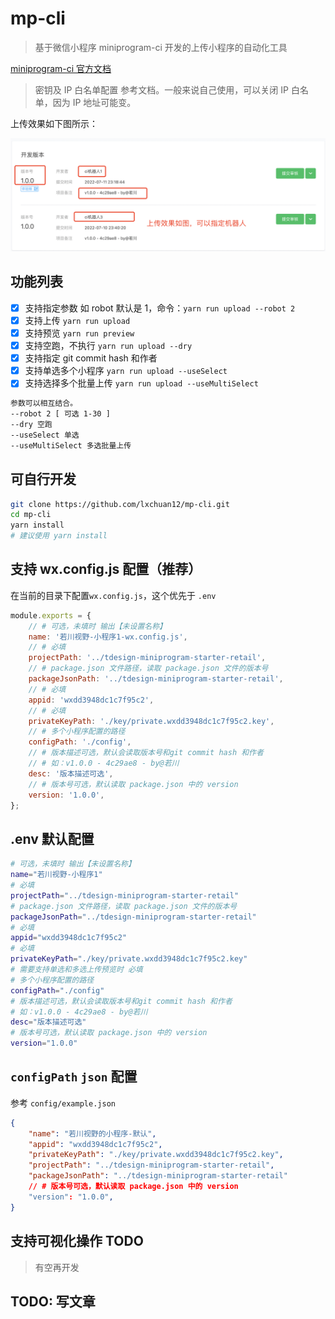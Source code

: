 # mp-cli

> 基于微信小程序 miniprogram-ci 开发的上传小程序的自动化工具

[miniprogram-ci 官方文档](https://developers.weixin.qq.com/miniprogram/dev/devtools/ci.html)

> 密钥及 IP 白名单配置 参考文档。一般来说自己使用，可以关闭 IP 白名单，因为 IP 地址可能变。

上传效果如下图所示：

![上传效果](./images/upload.png)

## 功能列表

-   [x] 支持指定参数 如 robot 默认是 1，命令：`yarn run upload --robot 2`
-   [x] 支持上传 `yarn run upload`
-   [x] 支持预览 `yarn run preview`
-   [x] 支持空跑，不执行 `yarn run upload --dry`
-   [x] 支持指定 git commit hash 和作者
-   [x] 支持单选多个小程序 `yarn run upload --useSelect`
-   [x] 支持选择多个批量上传 `yarn run upload --useMultiSelect`

```bash
参数可以相互结合。
--robot 2 [ 可选 1-30 ]
--dry 空跑
--useSelect 单选
--useMultiSelect 多选批量上传
```

## 可自行开发

```sh
git clone https://github.com/lxchuan12/mp-cli.git
cd mp-cli
yarn install
# 建议使用 yarn install
```

## 支持 wx.config.js 配置（推荐）

在当前的目录下配置`wx.config.js`，这个优先于 `.env`

```js
module.exports = {
	// # 可选，未填时 输出【未设置名称】
	name: '若川视野-小程序1-wx.config.js',
	// # 必填
	projectPath: '../tdesign-miniprogram-starter-retail',
	// # package.json 文件路径，读取 package.json 文件的版本号
	packageJsonPath: '../tdesign-miniprogram-starter-retail',
	// # 必填
	appid: 'wxdd3948dc1c7f95c2',
	// # 必填
	privateKeyPath: './key/private.wxdd3948dc1c7f95c2.key',
	// # 多个小程序配置的路径
	configPath: './config',
	// # 版本描述可选，默认会读取版本号和git commit hash 和作者
	// # 如：v1.0.0 - 4c29ae8 - by@若川
	desc: '版本描述可选',
	// # 版本号可选，默认读取 package.json 中的 version
	version: '1.0.0',
};
```

## .env 默认配置

```sh
# 可选，未填时 输出【未设置名称】
name="若川视野-小程序1"
# 必填
projectPath="../tdesign-miniprogram-starter-retail"
# package.json 文件路径，读取 package.json 文件的版本号
packageJsonPath="../tdesign-miniprogram-starter-retail"
# 必填
appid="wxdd3948dc1c7f95c2"
# 必填
privateKeyPath="./key/private.wxdd3948dc1c7f95c2.key"
# 需要支持单选和多选上传预览时 必填
# 多个小程序配置的路径
configPath="./config"
# 版本描述可选，默认会读取版本号和git commit hash 和作者
# 如：v1.0.0 - 4c29ae8 - by@若川
desc="版本描述可选"
# 版本号可选，默认读取 package.json 中的 version
version="1.0.0"
```

## `configPath` `json` 配置

参考 `config/example.json`

```json
{
	"name": "若川视野的小程序-默认",
	"appid": "wxdd3948dc1c7f95c2",
	"privateKeyPath": "./key/private.wxdd3948dc1c7f95c2.key",
	"projectPath": "../tdesign-miniprogram-starter-retail",
	"packageJsonPath": "../tdesign-miniprogram-starter-retail"
	// # 版本号可选，默认读取 package.json 中的 version
	"version": "1.0.0",
}
```

## 支持可视化操作 TODO

> 有空再开发

## TODO: 写文章
